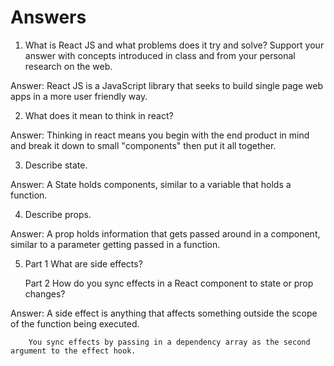 # Answers

1. What is React JS and what problems does it try and solve? Support your answer with concepts introduced in class and from your personal research on the web.

Answer: React JS is a JavaScript library that seeks to build single page web apps in a more user friendly way.

2. What does it mean to think in react?

Answer: Thinking in react means you begin with the end product in mind and break it down to small "components" then put it all together.

3. Describe state.

Answer: A State holds components, similar to a variable that holds a function.

4. Describe props.

Answer: A prop holds information that gets passed around in a component, similar to a parameter getting passed in a function.

5. Part 1 
    What are side effects?

    Part 2
    How do you sync effects in a React component to state or prop changes?

Answer: A side effect is anything that affects something outside the scope of the function being executed. 

        You sync effects by passing in a dependency array as the second argument to the effect hook.
